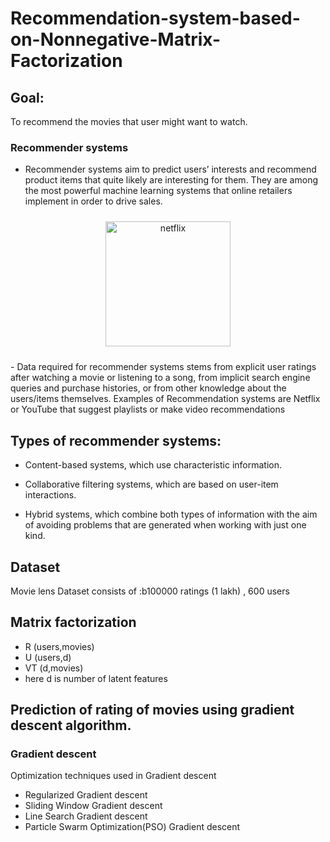 # Recommendation-system-based-on-Nonnegative-Matrix-Factorization

## Goal:
 To recommend the movies that user might want to watch.
### Recommender systems
- Recommender systems aim to predict users’ interests and recommend product items that quite likely are interesting for them. They are among the most powerful machine learning systems that online retailers implement in order to drive sales.
<p align="center">
<img src="https://github.com/Oprishri/Recommendation-system-based-on-Nonnegative-Matrix-Factorization/blob/master/images/netflix.PNG" alt="netflix" height="200" weight="150" style="vertical-align:top; margin:10px">
 </p>
- Data required for recommender systems stems from explicit user ratings after watching a movie or listening to a song, from implicit search engine queries and purchase histories, or from other knowledge about the users/items themselves.
Examples of Recommendation systems are Netflix or YouTube that suggest playlists or make video recommendations 

## Types of recommender systems:
- Content-based systems, which use characteristic information.

- Collaborative filtering systems, which are based on user-item interactions.

- Hybrid systems, which combine both types of information with the aim of avoiding problems that are generated when working with just one kind.

## Dataset
Movie lens Dataset consists of :b100000 ratings (1 lakh) , 600 users

## Matrix factorization
-  R (users,movies) 
-  U (users,d)
-  VT (d,movies)
-  here d is number of latent features 
## Prediction of rating of movies using gradient descent algorithm.

### Gradient descent
  Optimization techniques used in Gradient descent
  - Regularized Gradient descent
  - Sliding Window Gradient descent
  - Line Search Gradient descent
  - Particle Swarm Optimization(PSO) Gradient descent


